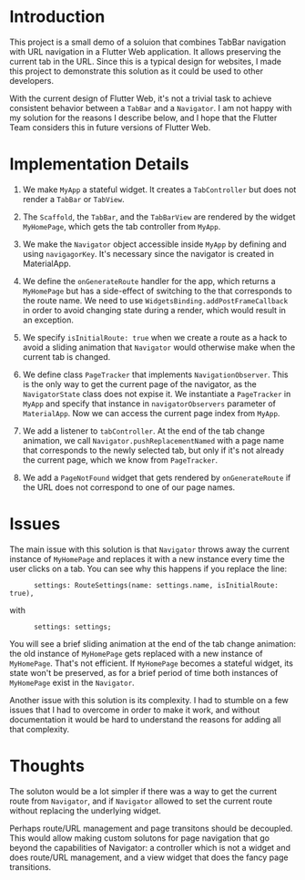 # Introduction

This project is a small demo of a soluion that combines TabBar navigation with URL navigation in a Flutter Web application. It allows preserving the current tab in the URL. Since this is a typical design for websites, I made this project to demonstrate this solution as it could be used to other developers. 

With the current design of Flutter Web, it's not a trivial task to achieve consistent behavior between a `TabBar` and a `Navigator`. I am not happy with my solution for the reasons I describe below, and I hope that the Flutter Team considers this in future versions of Flutter Web.

# Implementation Details

1. We make `MyApp` a stateful widget. It creates a `TabController` but does not render a `TabBar` or `TabView`. 

2. The `Scaffold`, the `TabBar`, and the `TabBarView` are rendered by the widget `MyHomePage`, which gets the tab controller from `MyApp`.

3. We make the `Navigator` object accessible inside `MyApp` by defining and using `navigagorKey`. It's necessary since the navigator is created in MaterialApp.

4. We define the `onGenerateRoute` handler for the app, which returns a `MyHomePage` but has a side-effect of switching to the that corresponds to the route name. We need to use `WidgetsBinding.addPostFrameCallback` in order to avoid changing state during a render, which would result in an exception.

5. We specify `isInitialRoute: true` when we create a route as a hack to avoid a sliding animation that `Navigator` would otherwise make when the current tab is changed.

6. We define class `PageTracker` that implements `NavigationObserver`. This is the only way to get the current page of the navigator, as the `NavigatorState` class does not expise it. We instantiate a `PageTracker` in `MyApp` and specify that instance in `navigatorObservers` parameter of `MaterialApp`. Now we can access the current page index from `MyApp`.

7. We add a listener to `tabController`. At the end of the tab change animation, we call `Navigator.pushReplacementNamed` with a page name that corresponds to the newly selected tab, but only if it's not already the current page, which we know from `PageTracker`. 

8. We add a `PageNotFound` widget that gets rendered by `onGenerateRoute` if the URL does not correspond to one of our page names.

# Issues

The main issue with this solution is that `Navigator` throws away the current instance of `MyHomePage` and replaces it with a new instance every time the user clicks on a tab. You can see why this happens if you replace the line: 
```
      settings: RouteSettings(name: settings.name, isInitialRoute: true),
```
with
```
      settings: settings;
```
You will see a brief sliding animation at the end of the tab change animation: the old instance of `MyHomePage` gets replaced with a new instance of `MyHomePage`. That's not efficient. If `MyHomePage` becomes a stateful widget, its state won't be preserved, as for a brief period of time both instances of `MyHomePage` exist in the `Navigator`. 

Another issue with this solution is its complexity. I had to stumble on a few issues that I had to overcome in order to make it work, and without documentation it would be hard to understand the reasons for adding all that complexity. 

# Thoughts

The soluton would be a lot simpler if there was a way to get the current route from `Navigator`, and if `Navigator` allowed to set the current route without replacing the underlying widget. 

Perhaps route/URL management and page transitons should be decoupled. This would allow making custom solutons for page navigation that go beyond the capabilities of Navigator: a controller which is not a widget and does route/URL management, and a view widget that does the fancy page transitions.
